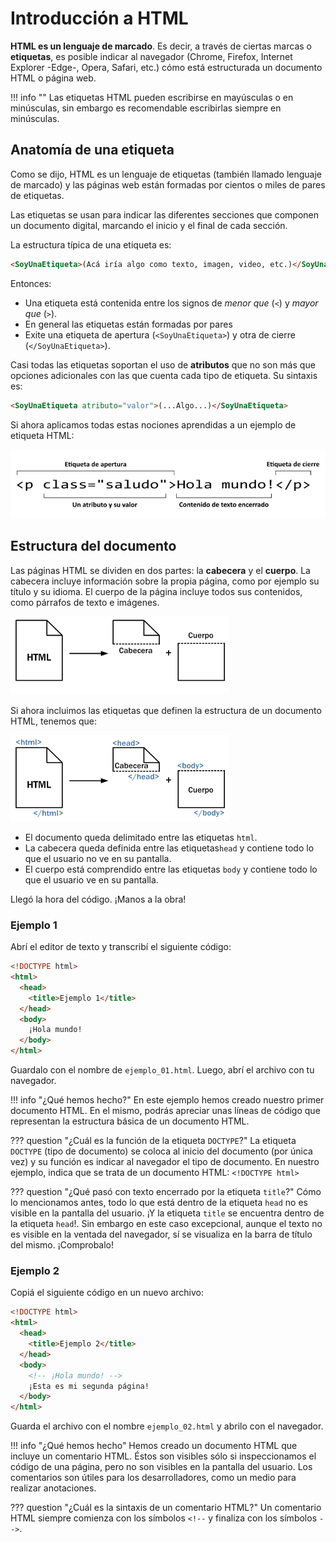 # Introducción a HTML 

**HTML es un lenguaje de marcado**. Es decir, a través de ciertas marcas o **etiquetas**, es posible indicar al navegador (Chrome, Firefox, Internet Explorer -Edge-, Opera, Safari, etc.) cómo está estructurada un documento HTML o página web. 

!!! info ""
    Las etiquetas HTML pueden escribirse en mayúsculas o en minúsculas, sin embargo es recomendable escribirlas siempre en minúsculas. 

## Anatomía de una etiqueta
Como se dijo, HTML es un lenguaje de etiquetas (también llamado lenguaje de marcado) y las páginas web están formadas por cientos o miles de pares de etiquetas.

Las etiquetas se usan para indicar las diferentes secciones que componen un documento digital, marcando el inicio y el final de cada sección.

La estructura típica de una etiqueta es: 

```html
<SoyUnaEtiqueta>(Acá iría algo como texto, imagen, video, etc.)</SoyUnaEtiqueta>
```

Entonces: 

* Una etiqueta está contenida entre los signos de _menor que_ (`<`) y _mayor que_ (`>`).
* En general las etiquetas están formadas por pares
* Exite una etiqueta de apertura (`<SoyUnaEtiqueta>`)  y otra de cierre (`</SoyUnaEtiqueta>`). 

Casi todas las etiquetas soportan el uso de **atributos** que no son más que opciones adicionales con las que cuenta cada tipo de etiqueta. Su sintaxis es: 

```html
<SoyUnaEtiqueta atributo="valor">(...Algo...)</SoyUnaEtiqueta>
```
Si ahora aplicamos todas estas nociones aprendidas a un ejemplo de etiqueta HTML: 

![Ejempo de sintaxis de una etiqueta HTML](imgHTMLFundamentos/anatomia_ejemplo.png)

## Estructura del documento
Las páginas HTML se dividen en dos partes: la **cabecera** y el **cuerpo**. La cabecera incluye información sobre la propia página, como por ejemplo su título y su idioma. El cuerpo de la página incluye todos sus contenidos, como párrafos de texto e imágenes.

![Esquema de documento HTML](imgHTMLFundamentos/etiquetas_documento_html_01.gif)

Si ahora incluimos las etiquetas que definen la estructura de un documento HTML, tenemos que: 

![Esquema de documento HTML](imgHTMLFundamentos/etiquetas_documento_html_02.gif)

* El documento queda delimitado entre las etiquetas `html`. 
* La cabecera queda definida entre las etiquetas`head` y contiene todo lo que el usuario no ve en su pantalla.
* El cuerpo está comprendido entre las etiquetas `body` y contiene todo lo que el usuario ve en su pantalla. 


Llegó la hora del código. ¡Manos a la obra! 

### Ejemplo 1
Abrí el editor de texto y transcribí el siguiente código: 

```html linenums="1"
<!DOCTYPE html>
<html>
  <head>
    <title>Ejemplo 1</title>
  </head>
  <body>
    ¡Hola mundo!
  </body>
</html>
```

Guardalo con el nombre de `ejemplo_01.html`. Luego, abrí el archivo con tu navegador.

!!! info "¿Qué hemos hecho?"
    En este ejemplo hemos creado nuestro primer documento HTML. En el mismo, podrás apreciar unas líneas de código que representan la estructura básica de un documento HTML. 

??? question "¿Cuál es la función de la etiqueta `DOCTYPE`?"
    La etiqueta `DOCTYPE` (tipo de documento) se coloca al inicio del documento (por única vez) y su función es indicar al navegador el tipo de documento. En nuestro ejemplo, indica que se trata de un documento HTML: `<!DOCTYPE html>` 


??? question "¿Qué pasó con texto encerrado por la etiqueta `title`?"
    Cómo lo mencionamos antes, todo lo que está dentro de la etiqueta `head` no es visible en la pantalla del usuario. ¡Y la etiqueta `title` se encuentra dentro de la etiqueta `head`!. Sin embargo en este caso excepcional, aunque el texto no es visible en la ventada del navegador, sí se visualiza en la barra de título del mismo. ¡Comprobalo!

### Ejemplo 2 
Copiá el siguiente código en un nuevo archivo: 

```html linenums="1"
<!DOCTYPE html>
<html>
  <head>
    <title>Ejemplo 2</title>
  </head>
  <body>
    <!-- ¡Hola mundo! --> 
    ¡Esta es mi segunda página!
  </body>
</html>
```
Guarda el archivo con el nombre `ejemplo_02.html` y abrilo con el navegador.

!!! info "¿Qué hemos hecho"
    Hemos creado un documento HTML que incluye un comentario HTML. Éstos son visibles sólo si inspeccionamos el código de una página, pero no son visibles en la pantalla del usuario. Los comentarios son útiles para los desarrolladores, como un medio para realizar anotaciones. 

??? question "¿Cuál es la sintaxis de un comentario HTML?"
    Un comentario HTML siempre comienza con los símbolos `<!--` y finaliza con los símbolos `-->`. 